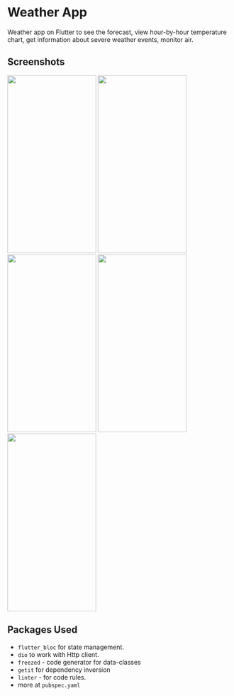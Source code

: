 # Weather App

Weather app on Flutter to see the forecast, view hour-by-hour temperature chart, get information about severe weather events, monitor air.

## Screenshots
<p float="left">
<img src="https://github.com/olndl/weather_app/blob/f/forecast/screenshots/first_screen.png" width="200" height="400"/>
<img src="https://github.com/olndl/weather_app/blob/f/forecast/screenshots/second_screen.png" width="200" height="400"/>
<img src="https://github.com/olndl/weather_app/blob/f/forecast/screenshots/third_screen.png" width="200" height="400"/>
<img src="https://github.com/olndl/weather_app/blob/f/forecast/screenshots/fourth_screen.png" width="200" height="400"/>
<img src="https://github.com/olndl/weather_app/blob/f/forecast/screenshots/fifth_screen.png" width="200" height="400"/>

</p>

## Packages Used

- `flutter_bloc` for state management.
- `dio` to work with Http client.
- `freezed` - code generator for data-classes
- `getit` for dependency inversion
- `linter` - for code rules.
- more at `pubspec.yaml`
